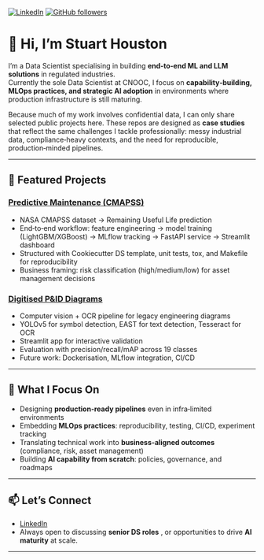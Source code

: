 [![LinkedIn](https://img.shields.io/badge/LinkedIn-Stuart_Houston-blue?style=flat&logo=linkedin)](https://www.linkedin.com/in/stuart-houston-14835133)
[![GitHub followers](https://img.shields.io/github/followers/S-Houston?style=social)](https://github.com/S-Houston)

# 👋 Hi, I’m Stuart Houston

I’m a Data Scientist specialising in building **end‑to‑end ML and LLM solutions** in regulated industries.  
Currently the sole Data Scientist at CNOOC, I focus on **capability‑building, MLOps practices, and strategic AI adoption** in environments where production infrastructure is still maturing.

Because much of my work involves confidential data, I can only share selected public projects here. These repos are designed as **case studies** that reflect the same challenges I tackle professionally: messy industrial data, compliance‑heavy contexts, and the need for reproducible, production‑minded pipelines.

---

## 🔧 Featured Projects

### [Predictive Maintenance (CMAPSS)](https://github.com/S-Houston/predictive_maintenance)
- NASA CMAPSS dataset → Remaining Useful Life prediction  
- End‑to‑end workflow: feature engineering → model training (LightGBM/XGBoost) → MLflow tracking → FastAPI service → Streamlit dashboard  
- Structured with Cookiecutter DS template, unit tests, tox, and Makefile for reproducibility  
- Business framing: risk classification (high/medium/low) for asset management decisions  

### [Digitised P&ID Diagrams](https://github.com/S-Houston/digitised-pid-mlops)
- Computer vision + OCR pipeline for legacy engineering diagrams  
- YOLOv5 for symbol detection, EAST for text detection, Tesseract for OCR  
- Streamlit app for interactive validation  
- Evaluation with precision/recall/mAP across 19 classes  
- Future work: Dockerisation, MLflow integration, CI/CD  

---

## 🧭 What I Focus On
- Designing **production‑ready pipelines** even in infra‑limited environments  
- Embedding **MLOps practices**: reproducibility, testing, CI/CD, experiment tracking  
- Translating technical work into **business‑aligned outcomes** (compliance, risk, asset management)  
- Building **AI capability from scratch**: policies, governance, and roadmaps  

---

## 📫 Let’s Connect
- [LinkedIn](https://www.linkedin.com/in/stuart-houston-14835133/)  
- Always open to discussing **senior DS roles** , or opportunities to drive **AI maturity** at scale.

---

<!---
S-Houston/S-Houston is a ✨ special ✨ repository because its `README.md` (this file) appears on your GitHub profile.
You can click the Preview link to take a look at your changes.
--->
